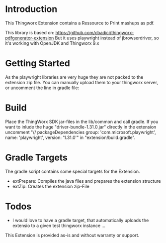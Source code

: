 # Introduction 
This Thingworx Extension contains a Ressource to Print mashups as pdf.

This library is based on:
https://github.com/cbadici/thingworx-pdfgenerator-extension
But it uses playwright instead of jbrowserdriver, so it's working with OpenJDK and Thingworx 9.x

# Getting Started
As the playwright libraries are very huge they are not packed to the extension zip file.
You can manually upload them to your thingworx server, or uncomment the line in gradle file:

# Build
Place the ThingWorx SDK jar-files in the lib/common and call gradle.
If you want to inlude the huge "driver-bundle-1.31.0.jar" directly in the extension uncomment
"// packageDependencies group: 'com.microsoft.playwright', name: 'playwright', version: '1.31.0'" in "extension/build.gradle".

# Gradle Targets
The gradle script contains some special targets for the Extension.
- extPrepare:    Compiles the java files and prepares the extension structure 
- extZip:        Creates the extension zip-File

# Todos
- I would love to have a gradle target, that automatically uploads the extensio to a given test thingworx instance ... 

This Extension is provided as-is and without warranty or support.